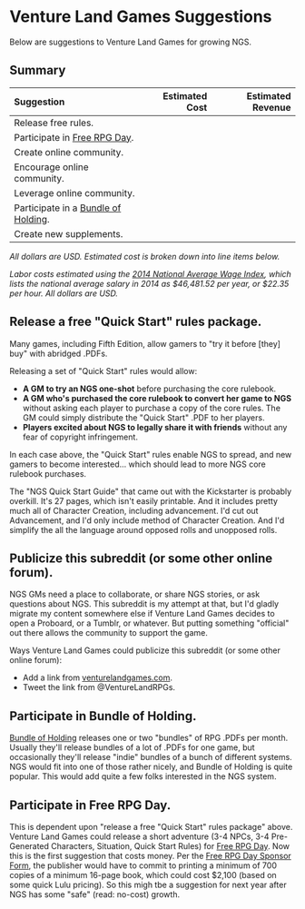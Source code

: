 Venture Land Games Suggestions
==============================

Below are suggestions to Venture Land Games for growing NGS.



Summary
-------

|Suggestion                                                           |Estimated Cost|Estimated Revenue|
|:--------------------------------------------------------------------|-------------:|----------------:|
|Release free rules.                                                  |              |                 |
|Participate in [Free RPG Day](http://www.freerpgday.com).            |              |                 |
|Create online community.                                             |              |                 |
|Encourage online community.                                          |              |                 |
|Leverage online community.                                           |              |                 |
|Participate in a [Bundle of Holding](http://www.bundleofholding.com).|              |                 |
|Create new supplements.                                              |              |                 |
_All dollars are USD._
_Estimated cost is broken down into line items below._



_Labor costs estimated using the [2014 National Average Wage Index](https://www.ssa.gov/oact/cola/AWI.html), which lists the national average salary in 2014 as $46,481.52 per year, or $22.35 per hour._
_All dollars are USD._



Release a free "Quick Start" rules package.
-------------------------------------------

Many games, including Fifth Edition, allow gamers to "try it before [they] buy" with abridged .PDFs.

Releasing a set of "Quick Start" rules would allow:

* __A GM to try an NGS one-shot__ before purchasing the core rulebook.
* __A GM who's purchased the core rulebook to convert her game to NGS__ without asking each player to purchase a copy of the core rules. The GM could simply distribute the "Quick Start" .PDF to her players.
* __Players excited about NGS to legally share it with friends__ without any fear of copyright infringement.

In each case above, the "Quick Start" rules enable NGS to spread, and new gamers to become interested... which should lead to more NGS core rulebook purchases.

The "NGS Quick Start Guide" that came out with the Kickstarter is probably overkill. It's 27 pages, which isn't easily printable. And it includes pretty much all of Character Creation, including advancement. I'd cut out Advancement, and I'd only include method of Character Creation. And I'd simplify the all the language around opposed rolls and unopposed rolls.



Publicize this subreddit (or some other online forum).
------------------------------------------------------

NGS GMs need a place to collaborate, or share NGS stories, or ask questions about NGS. This subreddit is my attempt at that, but I'd gladly migrate my content somewhere else if Venture Land Games decides to open a Proboard, or a Tumblr, or whatever. But putting something "official" out there allows the community to support the game.

Ways Venture Land Games could publicize this subreddit (or some other online forum):

* Add a link from [venturelandgames.com](http://www.venturelandgames.com).
* Tweet the link from @VentureLandRPGs.



Participate in Bundle of Holding.
---------------------------------

[Bundle of Holding](http://www.bundleofholding.com) releases one or two "bundles" of RPG .PDFs per month. Usually they'll release bundles of a lot of .PDFs for one game, but occasionally they'll release "indie" bundles of a bunch of different systems. NGS would fit into one of those rather nicely, and Bundle of Holding is quite popular. This would add quite a few folks interested in the NGS system.



Participate in Free RPG Day.
----------------------------

This is dependent upon "release a free "Quick Start" rules package" above. Venture Land Games could release a short adventure (3-4 NPCs, 3-4 Pre-Generated Characters, Situation, Quick Start Rules) for [Free RPG Day](http://www.freerpgday.com). Now this is the first suggestion that costs money. Per the [Free RPG Day Sponsor Form](http://www.freerpgday.com/FreeRPGDaySponsorshipForm.pdf), the publisher would have to commit to printing a minimum of 700 copies of a minimum 16-page book, which could cost $2,100 (based on some quick Lulu pricing). So this migh tbe a suggestion for next year after NGS has some "safe" (read: no-cost) growth.
